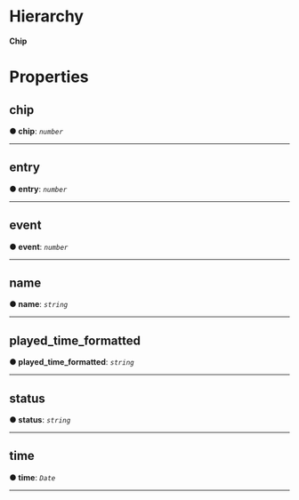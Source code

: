 

# Hierarchy

**Chip**

# Properties

<a id="chip"></a>

##  chip

**●  chip**:  *`number`* 

___

<a id="entry"></a>

##  entry

**●  entry**:  *`number`* 

___

<a id="event"></a>

##  event

**●  event**:  *`number`* 

___

<a id="name"></a>

##  name

**●  name**:  *`string`* 

___

<a id="played_time_formatted"></a>

##  played_time_formatted

**●  played_time_formatted**:  *`string`* 

___

<a id="status"></a>

##  status

**●  status**:  *`string`* 

___

<a id="time"></a>

##  time

**●  time**:  *`Date`* 

___

